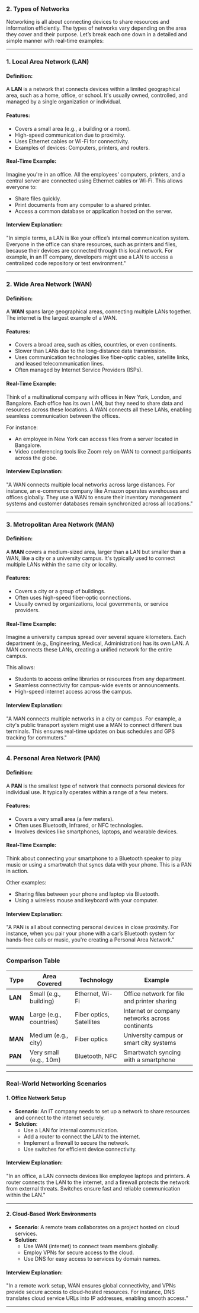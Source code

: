 ### **2. Types of Networks**

Networking is all about connecting devices to share resources and information efficiently. The types of networks vary depending on the area they cover and their purpose. Let’s break each one down in a detailed and simple manner with real-time examples:

---

### **1. Local Area Network (LAN)**
#### **Definition:**
A **LAN** is a network that connects devices within a limited geographical area, such as a home, office, or school. It's usually owned, controlled, and managed by a single organization or individual.

#### **Features:**
- Covers a small area (e.g., a building or a room).
- High-speed communication due to proximity.
- Uses Ethernet cables or Wi-Fi for connectivity.
- Examples of devices: Computers, printers, and routers.

#### **Real-Time Example:**
Imagine you're in an office. All the employees' computers, printers, and a central server are connected using Ethernet cables or Wi-Fi. This allows everyone to:
- Share files quickly.
- Print documents from any computer to a shared printer.
- Access a common database or application hosted on the server.

#### **Interview Explanation:**
"In simple terms, a LAN is like your office’s internal communication system. Everyone in the office can share resources, such as printers and files, because their devices are connected through this local network. For example, in an IT company, developers might use a LAN to access a centralized code repository or test environment."

---

### **2. Wide Area Network (WAN)**
#### **Definition:**
A **WAN** spans large geographical areas, connecting multiple LANs together. The internet is the largest example of a WAN.

#### **Features:**
- Covers a broad area, such as cities, countries, or even continents.
- Slower than LANs due to the long-distance data transmission.
- Uses communication technologies like fiber-optic cables, satellite links, and leased telecommunication lines.
- Often managed by Internet Service Providers (ISPs).

#### **Real-Time Example:**
Think of a multinational company with offices in New York, London, and Bangalore. Each office has its own LAN, but they need to share data and resources across these locations. A WAN connects all these LANs, enabling seamless communication between the offices.

For instance:
- An employee in New York can access files from a server located in Bangalore.
- Video conferencing tools like Zoom rely on WAN to connect participants across the globe.

#### **Interview Explanation:**
"A WAN connects multiple local networks across large distances. For instance, an e-commerce company like Amazon operates warehouses and offices globally. They use a WAN to ensure their inventory management systems and customer databases remain synchronized across all locations."

---

### **3. Metropolitan Area Network (MAN)**
#### **Definition:**
A **MAN** covers a medium-sized area, larger than a LAN but smaller than a WAN, like a city or a university campus. It's typically used to connect multiple LANs within the same city or locality.

#### **Features:**
- Covers a city or a group of buildings.
- Often uses high-speed fiber-optic connections.
- Usually owned by organizations, local governments, or service providers.

#### **Real-Time Example:**
Imagine a university campus spread over several square kilometers. Each department (e.g., Engineering, Medical, Administration) has its own LAN. A MAN connects these LANs, creating a unified network for the entire campus.

This allows:
- Students to access online libraries or resources from any department.
- Seamless connectivity for campus-wide events or announcements.
- High-speed internet access across the campus.

#### **Interview Explanation:**
"A MAN connects multiple networks in a city or campus. For example, a city's public transport system might use a MAN to connect different bus terminals. This ensures real-time updates on bus schedules and GPS tracking for commuters."

---

### **4. Personal Area Network (PAN)**
#### **Definition:**
A **PAN** is the smallest type of network that connects personal devices for individual use. It typically operates within a range of a few meters.

#### **Features:**
- Covers a very small area (a few meters).
- Often uses Bluetooth, Infrared, or NFC technologies.
- Involves devices like smartphones, laptops, and wearable devices.

#### **Real-Time Example:**
Think about connecting your smartphone to a Bluetooth speaker to play music or using a smartwatch that syncs data with your phone. This is a PAN in action.

Other examples:
- Sharing files between your phone and laptop via Bluetooth.
- Using a wireless mouse and keyboard with your computer.

#### **Interview Explanation:**
"A PAN is all about connecting personal devices in close proximity. For instance, when you pair your phone with a car’s Bluetooth system for hands-free calls or music, you're creating a Personal Area Network."

---

### **Comparison Table**

| **Type** | **Area Covered**      | **Technology**      | **Example**                                |
|----------|-----------------------|---------------------|--------------------------------------------|
| **LAN**  | Small (e.g., building)| Ethernet, Wi-Fi     | Office network for file and printer sharing|
| **WAN**  | Large (e.g., countries)| Fiber optics, Satellites | Internet or company networks across continents |
| **MAN**  | Medium (e.g., city)   | Fiber optics        | University campus or smart city systems    |
| **PAN**  | Very small (e.g., 10m)| Bluetooth, NFC      | Smartwatch syncing with a smartphone       |

---

### **Real-World Networking Scenarios**
#### **1. Office Network Setup**
- **Scenario**: An IT company needs to set up a network to share resources and connect to the internet securely.
- **Solution**:
  - Use a LAN for internal communication.
  - Add a router to connect the LAN to the internet.
  - Implement a firewall to secure the network.
  - Use switches for efficient device connectivity.

#### **Interview Explanation**:
"In an office, a LAN connects devices like employee laptops and printers. A router connects the LAN to the internet, and a firewall protects the network from external threats. Switches ensure fast and reliable communication within the LAN."

---

#### **2. Cloud-Based Work Environments**
- **Scenario**: A remote team collaborates on a project hosted on cloud services.
- **Solution**:
  - Use WAN (internet) to connect team members globally.
  - Employ VPNs for secure access to the cloud.
  - Use DNS for easy access to services by domain names.

#### **Interview Explanation**:
"In a remote work setup, WAN ensures global connectivity, and VPNs provide secure access to cloud-hosted resources. For instance, DNS translates cloud service URLs into IP addresses, enabling smooth access."

---
